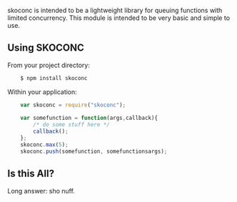 skoconc is intended to be a lightweight library for queuing functions with limited concurrency.  This module is intended to be very basic and simple to use.  

Using SKOCONC
-----------

From your project directory:
```bash
    $ npm install skoconc
```

Within your application:
```javascript
    var skoconc = require("skoconc");
    
    var somefunction = function(args,callback){ 
        /* do some stuff here */
        callback();
    };
    skoconc.max(5);    
    skoconc.push(somefunction, somefunctionsargs);
```

Is this All?
------------
Long answer: sho nuff.



